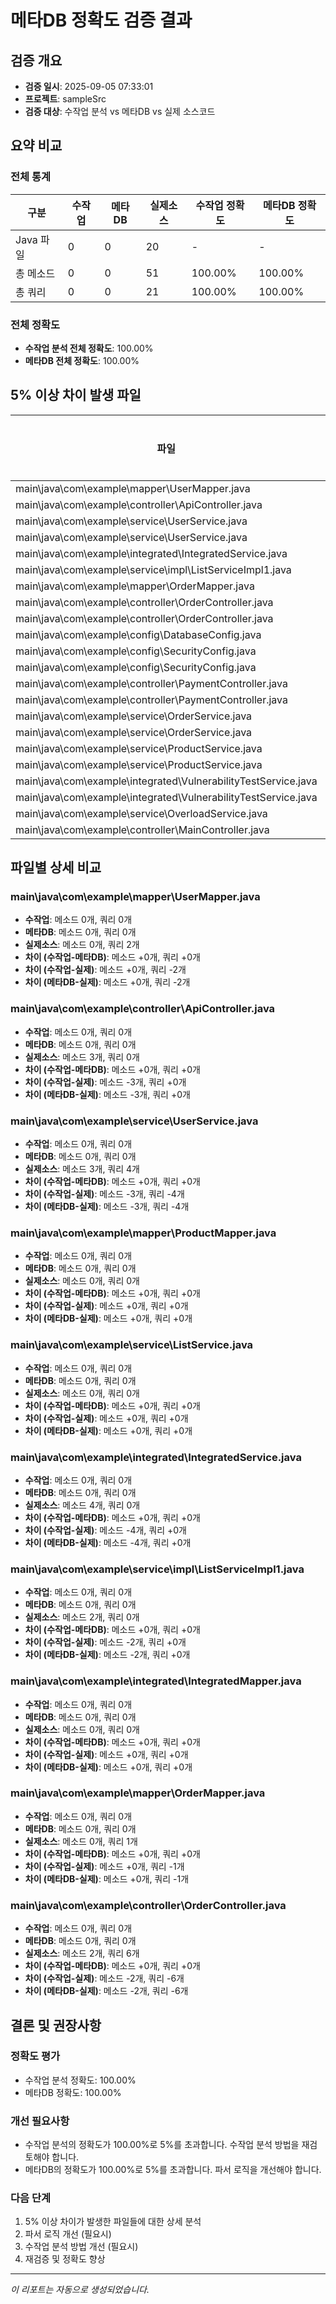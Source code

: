 # 메타DB 정확도 검증 결과

## 검증 개요
- **검증 일시**: 2025-09-05 07:33:01
- **프로젝트**: sampleSrc
- **검증 대상**: 수작업 분석 vs 메타DB vs 실제 소스코드

## 요약 비교

### 전체 통계
| 구분 | 수작업 | 메타DB | 실제소스 | 수작업 정확도 | 메타DB 정확도 |
|------|--------|--------|----------|---------------|---------------|
| Java 파일 | 0 | 0 | 20 | - | - |
| 총 메소드 | 0 | 0 | 51 | 100.00% | 100.00% |
| 총 쿼리 | 0 | 0 | 21 | 100.00% | 100.00% |

### 전체 정확도
- **수작업 분석 전체 정확도**: 100.00%
- **메타DB 전체 정확도**: 100.00%

## 5% 이상 차이 발생 파일

| 파일 | 타입 | 수작업 정확도 | 메타DB 정확도 | 실제 개수 |
|------|------|---------------|---------------|----------|
| main\java\com\example\mapper\UserMapper.java | query | 100.00% | 100.00% | 2 |
| main\java\com\example\controller\ApiController.java | method | 100.00% | 100.00% | 3 |
| main\java\com\example\service\UserService.java | method | 100.00% | 100.00% | 3 |
| main\java\com\example\service\UserService.java | query | 100.00% | 100.00% | 4 |
| main\java\com\example\integrated\IntegratedService.java | method | 100.00% | 100.00% | 4 |
| main\java\com\example\service\impl\ListServiceImpl1.java | method | 100.00% | 100.00% | 2 |
| main\java\com\example\mapper\OrderMapper.java | query | 100.00% | 100.00% | 1 |
| main\java\com\example\controller\OrderController.java | method | 100.00% | 100.00% | 2 |
| main\java\com\example\controller\OrderController.java | query | 100.00% | 100.00% | 6 |
| main\java\com\example\config\DatabaseConfig.java | method | 100.00% | 100.00% | 3 |
| main\java\com\example\config\SecurityConfig.java | method | 100.00% | 100.00% | 10 |
| main\java\com\example\config\SecurityConfig.java | query | 100.00% | 100.00% | 1 |
| main\java\com\example\controller\PaymentController.java | method | 100.00% | 100.00% | 1 |
| main\java\com\example\controller\PaymentController.java | query | 100.00% | 100.00% | 2 |
| main\java\com\example\service\OrderService.java | method | 100.00% | 100.00% | 5 |
| main\java\com\example\service\OrderService.java | query | 100.00% | 100.00% | 1 |
| main\java\com\example\service\ProductService.java | method | 100.00% | 100.00% | 2 |
| main\java\com\example\service\ProductService.java | query | 100.00% | 100.00% | 1 |
| main\java\com\example\integrated\VulnerabilityTestService.java | method | 100.00% | 100.00% | 9 |
| main\java\com\example\integrated\VulnerabilityTestService.java | query | 100.00% | 100.00% | 3 |
| main\java\com\example\service\OverloadService.java | method | 100.00% | 100.00% | 3 |
| main\java\com\example\controller\MainController.java | method | 100.00% | 100.00% | 4 |


## 파일별 상세 비교


### main\java\com\example\mapper\UserMapper.java
- **수작업**: 메소드 0개, 쿼리 0개
- **메타DB**: 메소드 0개, 쿼리 0개  
- **실제소스**: 메소드 0개, 쿼리 2개
- **차이 (수작업-메타DB)**: 메소드 +0개, 쿼리 +0개
- **차이 (수작업-실제)**: 메소드 +0개, 쿼리 -2개
- **차이 (메타DB-실제)**: 메소드 +0개, 쿼리 -2개


### main\java\com\example\controller\ApiController.java
- **수작업**: 메소드 0개, 쿼리 0개
- **메타DB**: 메소드 0개, 쿼리 0개  
- **실제소스**: 메소드 3개, 쿼리 0개
- **차이 (수작업-메타DB)**: 메소드 +0개, 쿼리 +0개
- **차이 (수작업-실제)**: 메소드 -3개, 쿼리 +0개
- **차이 (메타DB-실제)**: 메소드 -3개, 쿼리 +0개


### main\java\com\example\service\UserService.java
- **수작업**: 메소드 0개, 쿼리 0개
- **메타DB**: 메소드 0개, 쿼리 0개  
- **실제소스**: 메소드 3개, 쿼리 4개
- **차이 (수작업-메타DB)**: 메소드 +0개, 쿼리 +0개
- **차이 (수작업-실제)**: 메소드 -3개, 쿼리 -4개
- **차이 (메타DB-실제)**: 메소드 -3개, 쿼리 -4개


### main\java\com\example\mapper\ProductMapper.java
- **수작업**: 메소드 0개, 쿼리 0개
- **메타DB**: 메소드 0개, 쿼리 0개  
- **실제소스**: 메소드 0개, 쿼리 0개
- **차이 (수작업-메타DB)**: 메소드 +0개, 쿼리 +0개
- **차이 (수작업-실제)**: 메소드 +0개, 쿼리 +0개
- **차이 (메타DB-실제)**: 메소드 +0개, 쿼리 +0개


### main\java\com\example\service\ListService.java
- **수작업**: 메소드 0개, 쿼리 0개
- **메타DB**: 메소드 0개, 쿼리 0개  
- **실제소스**: 메소드 0개, 쿼리 0개
- **차이 (수작업-메타DB)**: 메소드 +0개, 쿼리 +0개
- **차이 (수작업-실제)**: 메소드 +0개, 쿼리 +0개
- **차이 (메타DB-실제)**: 메소드 +0개, 쿼리 +0개


### main\java\com\example\integrated\IntegratedService.java
- **수작업**: 메소드 0개, 쿼리 0개
- **메타DB**: 메소드 0개, 쿼리 0개  
- **실제소스**: 메소드 4개, 쿼리 0개
- **차이 (수작업-메타DB)**: 메소드 +0개, 쿼리 +0개
- **차이 (수작업-실제)**: 메소드 -4개, 쿼리 +0개
- **차이 (메타DB-실제)**: 메소드 -4개, 쿼리 +0개


### main\java\com\example\service\impl\ListServiceImpl1.java
- **수작업**: 메소드 0개, 쿼리 0개
- **메타DB**: 메소드 0개, 쿼리 0개  
- **실제소스**: 메소드 2개, 쿼리 0개
- **차이 (수작업-메타DB)**: 메소드 +0개, 쿼리 +0개
- **차이 (수작업-실제)**: 메소드 -2개, 쿼리 +0개
- **차이 (메타DB-실제)**: 메소드 -2개, 쿼리 +0개


### main\java\com\example\integrated\IntegratedMapper.java
- **수작업**: 메소드 0개, 쿼리 0개
- **메타DB**: 메소드 0개, 쿼리 0개  
- **실제소스**: 메소드 0개, 쿼리 0개
- **차이 (수작업-메타DB)**: 메소드 +0개, 쿼리 +0개
- **차이 (수작업-실제)**: 메소드 +0개, 쿼리 +0개
- **차이 (메타DB-실제)**: 메소드 +0개, 쿼리 +0개


### main\java\com\example\mapper\OrderMapper.java
- **수작업**: 메소드 0개, 쿼리 0개
- **메타DB**: 메소드 0개, 쿼리 0개  
- **실제소스**: 메소드 0개, 쿼리 1개
- **차이 (수작업-메타DB)**: 메소드 +0개, 쿼리 +0개
- **차이 (수작업-실제)**: 메소드 +0개, 쿼리 -1개
- **차이 (메타DB-실제)**: 메소드 +0개, 쿼리 -1개


### main\java\com\example\controller\OrderController.java
- **수작업**: 메소드 0개, 쿼리 0개
- **메타DB**: 메소드 0개, 쿼리 0개  
- **실제소스**: 메소드 2개, 쿼리 6개
- **차이 (수작업-메타DB)**: 메소드 +0개, 쿼리 +0개
- **차이 (수작업-실제)**: 메소드 -2개, 쿼리 -6개
- **차이 (메타DB-실제)**: 메소드 -2개, 쿼리 -6개


## 결론 및 권장사항

### 정확도 평가
- 수작업 분석 정확도: 100.00%
- 메타DB 정확도: 100.00%

### 개선 필요사항
- 수작업 분석의 정확도가 100.00%로 5%를 초과합니다. 수작업 분석 방법을 재검토해야 합니다.
- 메타DB의 정확도가 100.00%로 5%를 초과합니다. 파서 로직을 개선해야 합니다.

### 다음 단계
1. 5% 이상 차이가 발생한 파일들에 대한 상세 분석
2. 파서 로직 개선 (필요시)
3. 수작업 분석 방법 개선 (필요시)
4. 재검증 및 정확도 향상

---
*이 리포트는 자동으로 생성되었습니다.*
